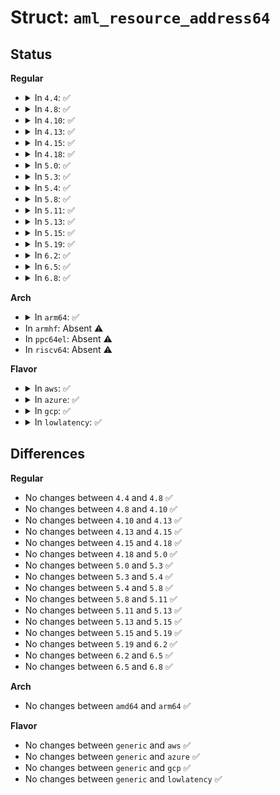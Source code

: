 # Struct: <code>aml_resource_address64</code>

## Status
<b>Regular</b>
<ul>
<li>
<details>
<summary>In <code>4.4</code>: ✅</summary>

```c
struct aml_resource_address64 {
    u8 descriptor_type;
    u16 resource_length;
    u8 resource_type;
    u8 flags;
    u8 specific_flags;
    u64 granularity;
    u64 minimum;
    u64 maximum;
    u64 translation_offset;
    u64 address_length;
};
```
</details>
</li>
<li>
<details>
<summary>In <code>4.8</code>: ✅</summary>

```c
struct aml_resource_address64 {
    u8 descriptor_type;
    u16 resource_length;
    u8 resource_type;
    u8 flags;
    u8 specific_flags;
    u64 granularity;
    u64 minimum;
    u64 maximum;
    u64 translation_offset;
    u64 address_length;
};
```
</details>
</li>
<li>
<details>
<summary>In <code>4.10</code>: ✅</summary>

```c
struct aml_resource_address64 {
    u8 descriptor_type;
    u16 resource_length;
    u8 resource_type;
    u8 flags;
    u8 specific_flags;
    u64 granularity;
    u64 minimum;
    u64 maximum;
    u64 translation_offset;
    u64 address_length;
};
```
</details>
</li>
<li>
<details>
<summary>In <code>4.13</code>: ✅</summary>

```c
struct aml_resource_address64 {
    u8 descriptor_type;
    u16 resource_length;
    u8 resource_type;
    u8 flags;
    u8 specific_flags;
    u64 granularity;
    u64 minimum;
    u64 maximum;
    u64 translation_offset;
    u64 address_length;
};
```
</details>
</li>
<li>
<details>
<summary>In <code>4.15</code>: ✅</summary>

```c
struct aml_resource_address64 {
    u8 descriptor_type;
    u16 resource_length;
    u8 resource_type;
    u8 flags;
    u8 specific_flags;
    u64 granularity;
    u64 minimum;
    u64 maximum;
    u64 translation_offset;
    u64 address_length;
};
```
</details>
</li>
<li>
<details>
<summary>In <code>4.18</code>: ✅</summary>

```c
struct aml_resource_address64 {
    u8 descriptor_type;
    u16 resource_length;
    u8 resource_type;
    u8 flags;
    u8 specific_flags;
    u64 granularity;
    u64 minimum;
    u64 maximum;
    u64 translation_offset;
    u64 address_length;
};
```
</details>
</li>
<li>
<details>
<summary>In <code>5.0</code>: ✅</summary>

```c
struct aml_resource_address64 {
    u8 descriptor_type;
    u16 resource_length;
    u8 resource_type;
    u8 flags;
    u8 specific_flags;
    u64 granularity;
    u64 minimum;
    u64 maximum;
    u64 translation_offset;
    u64 address_length;
};
```
</details>
</li>
<li>
<details>
<summary>In <code>5.3</code>: ✅</summary>

```c
struct aml_resource_address64 {
    u8 descriptor_type;
    u16 resource_length;
    u8 resource_type;
    u8 flags;
    u8 specific_flags;
    u64 granularity;
    u64 minimum;
    u64 maximum;
    u64 translation_offset;
    u64 address_length;
};
```
</details>
</li>
<li>
<details>
<summary>In <code>5.4</code>: ✅</summary>

```c
struct aml_resource_address64 {
    u8 descriptor_type;
    u16 resource_length;
    u8 resource_type;
    u8 flags;
    u8 specific_flags;
    u64 granularity;
    u64 minimum;
    u64 maximum;
    u64 translation_offset;
    u64 address_length;
};
```
</details>
</li>
<li>
<details>
<summary>In <code>5.8</code>: ✅</summary>

```c
struct aml_resource_address64 {
    u8 descriptor_type;
    u16 resource_length;
    u8 resource_type;
    u8 flags;
    u8 specific_flags;
    u64 granularity;
    u64 minimum;
    u64 maximum;
    u64 translation_offset;
    u64 address_length;
};
```
</details>
</li>
<li>
<details>
<summary>In <code>5.11</code>: ✅</summary>

```c
struct aml_resource_address64 {
    u8 descriptor_type;
    u16 resource_length;
    u8 resource_type;
    u8 flags;
    u8 specific_flags;
    u64 granularity;
    u64 minimum;
    u64 maximum;
    u64 translation_offset;
    u64 address_length;
};
```
</details>
</li>
<li>
<details>
<summary>In <code>5.13</code>: ✅</summary>

```c
struct aml_resource_address64 {
    u8 descriptor_type;
    u16 resource_length;
    u8 resource_type;
    u8 flags;
    u8 specific_flags;
    u64 granularity;
    u64 minimum;
    u64 maximum;
    u64 translation_offset;
    u64 address_length;
};
```
</details>
</li>
<li>
<details>
<summary>In <code>5.15</code>: ✅</summary>

```c
struct aml_resource_address64 {
    u8 descriptor_type;
    u16 resource_length;
    u8 resource_type;
    u8 flags;
    u8 specific_flags;
    u64 granularity;
    u64 minimum;
    u64 maximum;
    u64 translation_offset;
    u64 address_length;
};
```
</details>
</li>
<li>
<details>
<summary>In <code>5.19</code>: ✅</summary>

```c
struct aml_resource_address64 {
    u8 descriptor_type;
    u16 resource_length;
    u8 resource_type;
    u8 flags;
    u8 specific_flags;
    u64 granularity;
    u64 minimum;
    u64 maximum;
    u64 translation_offset;
    u64 address_length;
};
```
</details>
</li>
<li>
<details>
<summary>In <code>6.2</code>: ✅</summary>

```c
struct aml_resource_address64 {
    u8 descriptor_type;
    u16 resource_length;
    u8 resource_type;
    u8 flags;
    u8 specific_flags;
    u64 granularity;
    u64 minimum;
    u64 maximum;
    u64 translation_offset;
    u64 address_length;
};
```
</details>
</li>
<li>
<details>
<summary>In <code>6.5</code>: ✅</summary>

```c
struct aml_resource_address64 {
    u8 descriptor_type;
    u16 resource_length;
    u8 resource_type;
    u8 flags;
    u8 specific_flags;
    u64 granularity;
    u64 minimum;
    u64 maximum;
    u64 translation_offset;
    u64 address_length;
};
```
</details>
</li>
<li>
<details>
<summary>In <code>6.8</code>: ✅</summary>

```c
struct aml_resource_address64 {
    u8 descriptor_type;
    u16 resource_length;
    u8 resource_type;
    u8 flags;
    u8 specific_flags;
    u64 granularity;
    u64 minimum;
    u64 maximum;
    u64 translation_offset;
    u64 address_length;
};
```
</details>
</li>
</ul>
<b>Arch</b>
<ul>
<li>
<details>
<summary>In <code>arm64</code>: ✅</summary>

```c
struct aml_resource_address64 {
    u8 descriptor_type;
    u16 resource_length;
    u8 resource_type;
    u8 flags;
    u8 specific_flags;
    u64 granularity;
    u64 minimum;
    u64 maximum;
    u64 translation_offset;
    u64 address_length;
};
```
</details>
</li>
<li>
In <code>armhf</code>: Absent ⚠️
</li>
<li>
In <code>ppc64el</code>: Absent ⚠️
</li>
<li>
In <code>riscv64</code>: Absent ⚠️
</li>
</ul>
<b>Flavor</b>
<ul>
<li>
<details>
<summary>In <code>aws</code>: ✅</summary>

```c
struct aml_resource_address64 {
    u8 descriptor_type;
    u16 resource_length;
    u8 resource_type;
    u8 flags;
    u8 specific_flags;
    u64 granularity;
    u64 minimum;
    u64 maximum;
    u64 translation_offset;
    u64 address_length;
};
```
</details>
</li>
<li>
<details>
<summary>In <code>azure</code>: ✅</summary>

```c
struct aml_resource_address64 {
    u8 descriptor_type;
    u16 resource_length;
    u8 resource_type;
    u8 flags;
    u8 specific_flags;
    u64 granularity;
    u64 minimum;
    u64 maximum;
    u64 translation_offset;
    u64 address_length;
};
```
</details>
</li>
<li>
<details>
<summary>In <code>gcp</code>: ✅</summary>

```c
struct aml_resource_address64 {
    u8 descriptor_type;
    u16 resource_length;
    u8 resource_type;
    u8 flags;
    u8 specific_flags;
    u64 granularity;
    u64 minimum;
    u64 maximum;
    u64 translation_offset;
    u64 address_length;
};
```
</details>
</li>
<li>
<details>
<summary>In <code>lowlatency</code>: ✅</summary>

```c
struct aml_resource_address64 {
    u8 descriptor_type;
    u16 resource_length;
    u8 resource_type;
    u8 flags;
    u8 specific_flags;
    u64 granularity;
    u64 minimum;
    u64 maximum;
    u64 translation_offset;
    u64 address_length;
};
```
</details>
</li>
</ul>

## Differences
<b>Regular</b>
<ul>
<li>
No changes between <code>4.4</code> and <code>4.8</code> ✅
</li>
<li>
No changes between <code>4.8</code> and <code>4.10</code> ✅
</li>
<li>
No changes between <code>4.10</code> and <code>4.13</code> ✅
</li>
<li>
No changes between <code>4.13</code> and <code>4.15</code> ✅
</li>
<li>
No changes between <code>4.15</code> and <code>4.18</code> ✅
</li>
<li>
No changes between <code>4.18</code> and <code>5.0</code> ✅
</li>
<li>
No changes between <code>5.0</code> and <code>5.3</code> ✅
</li>
<li>
No changes between <code>5.3</code> and <code>5.4</code> ✅
</li>
<li>
No changes between <code>5.4</code> and <code>5.8</code> ✅
</li>
<li>
No changes between <code>5.8</code> and <code>5.11</code> ✅
</li>
<li>
No changes between <code>5.11</code> and <code>5.13</code> ✅
</li>
<li>
No changes between <code>5.13</code> and <code>5.15</code> ✅
</li>
<li>
No changes between <code>5.15</code> and <code>5.19</code> ✅
</li>
<li>
No changes between <code>5.19</code> and <code>6.2</code> ✅
</li>
<li>
No changes between <code>6.2</code> and <code>6.5</code> ✅
</li>
<li>
No changes between <code>6.5</code> and <code>6.8</code> ✅
</li>
</ul>
<b>Arch</b>
<ul>
<li>
No changes between <code>amd64</code> and <code>arm64</code> ✅
</li>
</ul>
<b>Flavor</b>
<ul>
<li>
No changes between <code>generic</code> and <code>aws</code> ✅
</li>
<li>
No changes between <code>generic</code> and <code>azure</code> ✅
</li>
<li>
No changes between <code>generic</code> and <code>gcp</code> ✅
</li>
<li>
No changes between <code>generic</code> and <code>lowlatency</code> ✅
</li>
</ul>
